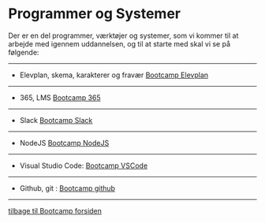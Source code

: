 # Programmer og Systemer

Der er en del programmer, værktøjer og systemer, som vi kommer til at arbejde med igennem uddannelsen, og til at starte med skal vi se på følgende:

---

* Elevplan, skema, karakterer og fravær
[Bootcamp Elevplan](elevplan.md)
---
* 365, LMS [Bootcamp 365](365.md)
---
* Slack [Bootcamp Slack](slack.md)
---
* NodeJS [Bootcamp NodeJS](NodeJS.md)
---
* Visual Studio Code: [Bootcamp VSCode](VSCode.md)
---
* Github, git : [Bootcamp github](github.md)
---


[tilbage til Bootcamp forsiden](README.md)